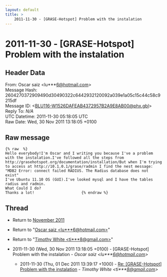 ```yaml
---
layout: default
title: >
    2011-11-30 - [GRASE-Hotspot] Problem with the instalation
---
```


# 2011-11-30 - [GRASE-Hotspot] Problem with the instalation

## Header Data

From: Oscar saiz \<lu***6@hotmail.com\><br>
Message Hash: 2604270372909490d30490322c6442932120092a039e1a05c15c44c58c9215df<br>
Message ID: \<BLU116-W1526DAFEAB4372957B2A9E8AB00@phx.gbl\><br>
Reply To: _N/A_<br>
UTC Datetime: 2011-11-30 05:18:05 UTC<br>
Raw Date: Wed, 30 Nov 2011 13:18:05 +0100<br>

## Raw message

```
{% raw  %}
Hello everybody!I'm Oscar and I writing you because I've a problem with the instalation.I've followed all the steps from http://grasehotspot.org/documentation/installation/But when I'm trying to access at http://10.1.0.1/grase/radmin I find the nest message:	"MDB2 Error: connect failed RADIUS. The Radius database does not exist"
I've Ubuntu 11.10 OS (GUI).I've looked mysql and I have the tables radius and radmin.
What Could I do? 
Thanks a lot! 		 	   		  {% endraw %}
```

## Thread

+ Return to [November 2011](/archive/2011/11)

+ Return to "[Oscar saiz <lu***6<span>@</span>hotmail.com>](/authors/lu___6_at_hotmail_com)"
+ Return to "[Timothy White <ti***8<span>@</span>gmail.com>](/authors/ti___8_at_gmail_com)"

+ 2011-11-30 (Wed, 30 Nov 2011 13:18:05 +0100) - [GRASE-Hotspot] Problem with the instalation - _Oscar saiz \<lu***6@hotmail.com\>_
  + 2011-11-30 (Thu, 01 Dec 2011 13:39:17 +1000) - [Re: [GRASE-Hotspot] Problem with the instalation](/archive/2011/11/84af6934fc85522b00ac65316cb416036d6250b116ad5c4019e1be6eb608c665) - _Timothy White \<ti***8@gmail.com\>_

